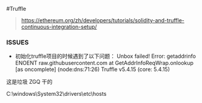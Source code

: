 #Truffle 

> https://ethereum.org/zh/developers/tutorials/solidity-and-truffle-continuous-integration-setup/

### ISSUES 

- 初始化truffle项目的时候遇到了以下问题：
Unbox failed!
Error: getaddrinfo ENOENT raw.githubusercontent.com
    at GetAddrInfoReqWrap.onlookup [as oncomplete] (node:dns:71:26)
Truffle v5.4.15 (core: 5.4.15)

这是垃圾 ZGQ 干的

C:\windows\System32\drivers\etc\hosts

